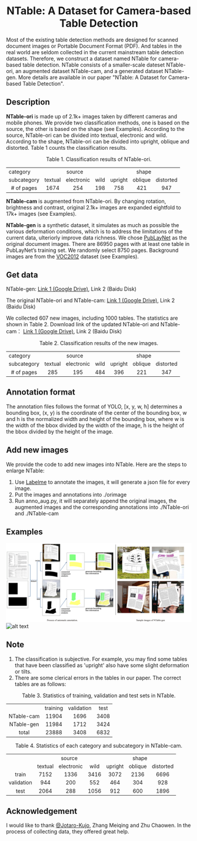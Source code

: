 <div align="center">    
 
# NTable: A Dataset for Camera-based Table Detection 

</div>

Most of the existing table detection methods are designed for scanned document images or Portable Document Format (PDF). And tables in the real world are seldom collected in the current mainstream table detection datasets. Therefore, we construct a dataset named NTable for camera-based table detection. NTable consists of a smaller-scale dateset NTable-ori, an augmented dataset NTable-cam, and a generated dataset NTable-gen. More details are available in our paper "NTable: A Dataset for Camera-based Table Detection".

## Description
**NTable-ori** is made up of 2.1k+ images taken by different cameras and mobile phones. We provide two classification methods, one is based on the source, the other is based on the shape (see Examples). According to the source, NTable-ori can be divided into textual, electronic and wild. According to the shape, NTable-ori can be divided into upright, oblique and distorted. Table 1 counts the classification results.
 
<div align="center">
Table 1. Classification results of NTable-ori.
</div>
<table align="center">
   <tr>
      <td>category </td>
      <td colspan = "3" align="center">source </td>
      <td colspan = "3" align="center">shape</td>
   </tr>
   <tr>
      <td> subcategory </td>
      <td> textual </td>
      <td> electronic </td>
      <td> wild </td>
      <td> upright </td>
      <td> oblique </td>
      <td>distorted </td>
   </tr>
   <tr align="center">
      <td># of pages </td>
      <td>1674</td>
      <td>254</td>
      <td>198</td>
      <td>758</td>
      <td>421</td>
      <td>947</td>
   </tr>
</table>
 
**NTable-cam** is augmented from NTable-ori. By changing rotation, brightness and contrast, original 2.1k+ images are expanded eightfold to 17k+ images (see Examples).
 
**NTable-gen** is a synthetic dataset, it simulates as much as possible the various deformation conditions, which is to address the limitations of the current data, ulteriorly improve data richness. We chose [PubLayNet](https://github.com/ibm-aur-nlp/PubLayNet) as the original document images. There are 86950 pages with at least one table in PubLayNet’s training set. We randomly select 8750 pages. Background images are from the [VOC2012](http://host.robots.ox.ac.uk/pascal/VOC/voc2012/) dataset (see Examples).


## Get data
NTable-gen:
[Link 1 (Google Drive)](https://drive.google.com/drive/folders/15WgiBtpJZLAL3bOXC7ALHPw7fHxHfa7d?usp=sharing),
Link 2 (Baidu Disk)
 
The original NTable-ori and NTable-cam:
[Link 1 (Google Drive)](https://drive.google.com/drive/folders/1tcuPwuRK4pzm7NRJj_u9d6foyFduvAs3?usp=sharing),
Link 2 (Baidu Disk)
 
We collected 607 new images, including 1000 tables. The statistics are shown in Table 2. Download link of the updated NTable-ori and NTable-cam：
[Link 1 (Google Drive)](https://drive.google.com/drive/folders/1OBhJMswdc3DTxDQg7axcT3qkeXUCqgaF?usp=sharing),
Link 2 (Baidu Disk)
 
<div align="center">
Table 2. Classification results of the new images.
</div>
<table align="center">
   <tr>
      <td>category </td>
      <td colspan = "3" align="center">source </td>
      <td colspan = "3" align="center">shape</td>
   </tr>
   <tr>
      <td> subcategory </td>
      <td> textual </td>
      <td> electronic </td>
      <td> wild </td>
      <td> upright </td>
      <td> oblique </td>
      <td>distorted </td>
   </tr>
   <tr align="center">
      <td># of pages </td>
      <td>285</td>
      <td>195</td>
      <td>484</td>
      <td>396</td>
      <td>221</td>
      <td>347</td>
   </tr>
</table>

## Annotation format
The annotation files follows the format of YOLO, [x, y, w, h] determines a bounding box, (x, y) is the coordinate of the center of the bounding box, w and h is the normalized width and height of the bounding box, where w is the width of the bbox divided by the width of the image,  h is the height of the bbox divided by the height of the image.

## Add new images
We provide the code to add new images into NTable. Here are the steps to enlarge NTable: 
1. Use [Labelme](https://github.com/wkentaro/labelme) to annotate the images, it will generate a json file for every image. 
2. Put the images and annotations into ./orimage
3. Run anno_aug.py, it will separately append the original images, the augmented images and the corresponding annotations into ./NTable-ori and ./NTable-cam

## Examples
![alt text](./examples/automatic_annotation_2.png)
![alt text](./examples/images_sample.png)

## Note
1. The classification is subjective. For example, you may find some tables that have been classified as 'upright' also have some slight deformation or tilts.
2. There are some clerical errors in the tables in our paper. The correct tables are as follows:
<div align="center">
Table 3. Statistics of training, validation and test sets in NTable.
</div>
<table align="center">
   <tr align="center">
      <td></td>
      <td>training</td>
      <td>validation</td>
      <td>test</td>
   </tr>
   <tr align="center">
      <td>NTable-cam</td>
      <td>11904</td>
      <td>1696</td>
      <td>3408</td>
   </tr>
   <tr align="center">
      <td>NTable-gen</td>
      <td>11984</td>
      <td>1712</td>
      <td>3424</td>
   </tr>
   <tr align="center">
      <td>total</td>
      <td>23888</td>
      <td>3408</td>
      <td>6832</td>
   </tr>
</table>

<div align="center">
Table 4. Statistics of each category and subcategory in NTable-cam.
</div>
<table align="center">
   <tr align="center">
      <td rowspan = "2"></td>
      <td colspan = "3">source</td>
      <td colspan = "3">shape</td>
   </tr>
   <tr align="center">
      <td>textual</td>
      <td>electronic</td>
      <td>wild</td>
      <td>upright</td>
      <td>oblique</td>
      <td>distorted</td>
   </tr>
   <tr align="center">
      <td>train</td>
      <td>7152</td>
      <td>1336</td>
      <td>3416</td>
      <td>3072</td>
      <td>2136</td>
      <td>6696</td>
   </tr>
   <tr align="center">
      <td>validation</td>
      <td>944</td>
      <td>200</td>
      <td>552</td>
      <td>464</td>
      <td>304</td>
      <td>928</td>
   </tr>
   <tr align="center">
      <td>test</td>
      <td>2064</td>
      <td>288</td>
      <td>1056</td>
      <td>912</td>
      <td>600</td>
      <td>1896</td>
   </tr>
</table>
 
## Acknowledgement
I would like to thank [@Jotaro-Kujo](https://github.com/Jotaro-Kujo), Zhang Meiqing and Zhu Chaowen. In the process of collecting data, they offered great help. 
